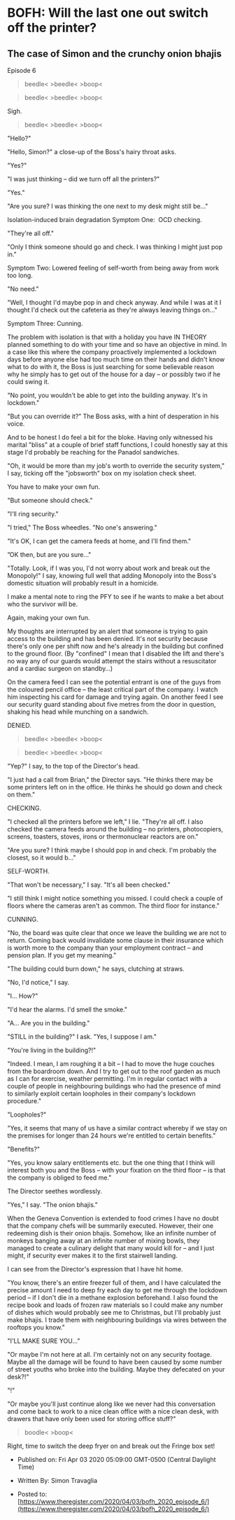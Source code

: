 # BOFH: Will the last one out switch off the printer?

## The case of Simon and the crunchy onion bhajis

Episode 6 

>beedle< >beedle< >boop<

>beedle< >beedle< >boop<

Sigh.

>beedle< >beedle< >boop<

"Hello?"

"Hello, Simon?" a close-up of the Boss's hairy throat asks.

"Yes?"

"I was just thinking – did we turn off all the printers?"

"Yes."

"Are you sure? I was thinking the one next to my desk might still be..."

Isolation-induced brain degradation Symptom One:  OCD checking.

"They're all off."

"Only I think someone should go and check. I was thinking I might just pop in."

Symptom Two: Lowered feeling of self-worth from being away from work too long.

"No need."

"Well, I thought I'd maybe pop in and check anyway. And while I was at it I thought I'd check out the cafeteria as they're always leaving things on…"

Symptom Three: Cunning.

The problem with isolation is that with a holiday you have IN THEORY planned something to do with your time and so have an objective in mind. In a case like this where the company proactively implemented a lockdown days before anyone else had too much time on their hands and didn't know what to do with it, the Boss is just searching for some believable reason why he simply has to get out of the house for a day – or possibly two if he could swing it.

"No point, you wouldn't be able to get into the building anyway. It's in lockdown."

"But you can override it?” The Boss asks, with a hint of desperation in his voice.

And to be honest I do feel a bit for the bloke. Having only witnessed his marital "bliss" at a couple of brief staff functions, I could honestly say at this stage I'd probably be reaching for the Panadol sandwiches.

"Oh, it would be more than my job's worth to override the security system," I say, ticking off the "jobsworth" box on my isolation check sheet.

You have to make your own fun.

"But someone should check."

"I'll ring security."

"I tried," The Boss wheedles. "No one's answering."

"It's OK, I can get the camera feeds at home, and I'll find them."

”OK then, but are you sure…"

"Totally. Look, if I was you, I'd not worry about work and break out the Monopoly!" I say, knowing full well that adding Monopoly into the Boss's domestic situation will probably result in a homicide.

I make a mental note to ring the PFY to see if he wants to make a bet about who the survivor will be.

Again, making your own fun.

My thoughts are interrupted by an alert that someone is trying to gain access to the building and has been denied. It's not security because there's only one per shift now and he's already in the building but confined to the ground floor. (By "confined" I mean that I disabled the lift and there's no way any of our guards would attempt the stairs without a resuscitator and a cardiac surgeon on standby…)

On the camera feed I can see the potential entrant is one of the guys from the coloured pencil office – the least critical part of the company. I watch him inspecting his card for damage and trying again. On another feed I see our security guard standing about five metres from the door in question, shaking his head while munching on a sandwich.

DENIED.

>beedle< >beedle< >boop<

>beedle< >beedle< >boop<

"Yep?" I say, to the top of the Director's head.

"I just had a call from Brian," the Director says. "He thinks there may be some printers left on in the office. He thinks he should go down and check on them."

CHECKING.

"I checked all the printers before we left," I lie. "They're all off. I also checked the camera feeds around the building – no printers, photocopiers, screens, toasters, stoves, irons or thermonuclear reactors are on."

"Are you sure? I think maybe I should pop in and check. I'm probably the closest, so it would b…"

SELF-WORTH.

"That won't be necessary," I say. "It's all been checked."

"I still think I might notice something you missed. I could check a couple of floors where the cameras aren't as common. The third floor for instance."

CUNNING.

"No, the board was quite clear that once we leave the building we are not to return. Coming back would invalidate some clause in their insurance which is worth more to the company than your employment contract – and pension plan. If you get my meaning."

"The building could burn down," he says, clutching at straws.

"No, I'd notice," I say.

"I... How?"

"I'd hear the alarms. I'd smell the smoke."

"A... Are you in the building."

"STILL in the building?" I ask. "Yes, I suppose I am."

"You're living in the building?!"

"Indeed. I mean, I am roughing it a bit – I had to move the huge couches from the boardroom down. And I try to get out to the roof garden as much as I can for exercise, weather permitting. I'm in regular contact with a couple of people in neighbouring buildings who had the presence of mind to similarly exploit certain loopholes in their company's lockdown procedure."

"Loopholes?"

"Yes, it seems that many of us have a similar contract whereby if we stay on the premises for longer than 24 hours we're entitled to certain benefits."

"Benefits?"

"Yes, you know salary entitlements etc. but the one thing that I think will interest both you and the Boss – with your fixation on the third floor – is that the company is obliged to feed me."

The Director seethes wordlessly.

"Yes," I say. "The onion bhajis."

When the Geneva Convention is extended to food crimes I have no doubt that the company chefs will be summarily executed. However, their one redeeming dish is their onion bhajis. Somehow, like an infinite number of monkeys banging away at an infinite number of mixing bowls, they managed to create a culinary delight that many would kill for – and I just might, if security ever makes it to the first stairwell landing.

I can see from the Director's expression that I have hit home.

"You know, there's an entire freezer full of them, and I have calculated the precise amount I need to deep fry each day to get me through the lockdown period – if I don't die in a methane explosion beforehand. I also found the recipe book and loads of frozen raw materials so I could make any number of dishes which would probably see me to Christmas, but I'll probably just make bhajis. I trade them with neighbouring buildings via wires between the rooftops you know."

"I'LL MAKE SURE YOU…"

"Or maybe I'm not here at all. I'm certainly not on any security footage. Maybe all the damage will be found to have been caused by some number of street youths who broke into the building. Maybe they defecated on your desk?!"

"!"

"Or maybe you'll just continue along like we never had this conversation and come back to work to a nice clean office with a nice clean desk, with drawers that have only been used for storing office stuff?"

>boodle< >boop<

Right, time to switch the deep fryer on and break out the Fringe box set!



- Published on: Fri Apr 03 2020 05:09:00 GMT-0500 (Central Daylight Time)

- Written By: Simon Travaglia

- Posted to: [https://www.theregister.com/2020/04/03/bofh_2020_episode_6/](https://www.theregister.com/2020/04/03/bofh_2020_episode_6/)